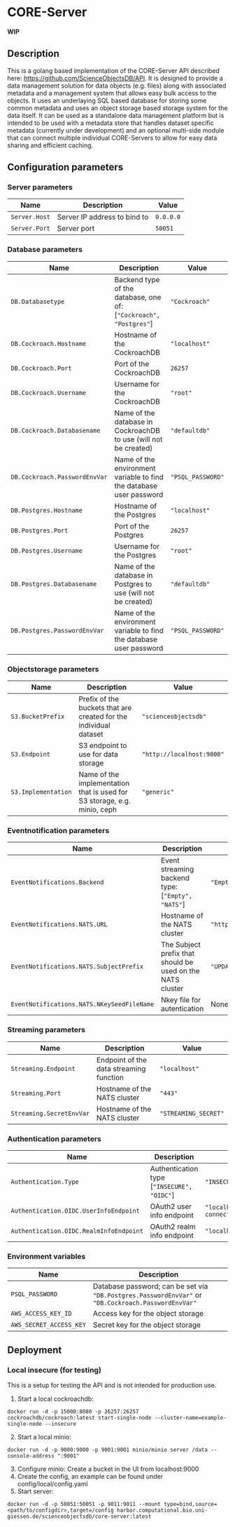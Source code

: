 # CORE-Server

**WIP**

## Description

This is a golang based implementation of the CORE-Server API described here: https://github.com/ScienceObjectsDB/API. It is designed to provide a data management solution for data objects (e.g. files) along with associated metadata and a management system that allows easy bulk access to the objects. It uses an underlaying SQL based database for storing some common metadata and uses an object storage based storage system for the data itself. It can be used as a standalone data management platform but is intended to be used with a metadata store that handles dataset specific metadata (currently under development) and an optional multi-side module that can connect multiple individual CORE-Servers to allow for easy data sharing and efficient caching.

## Configuration parameters

### Server parameters

| Name          | Description                  | Value     |
| ------------- | ---------------------------- | --------- |
| `Server.Host` | Server IP address to bind to | `0.0.0.0` |
| `Server.Port` | Server port                  | `50051`   |

### Database parameters

| Name                          | Description                                                         | Value             |
| ----------------------------- | ------------------------------------------------------------------- | ----------------- |
| `DB.Databasetype`             | Backend type of the database, one of: [`"Cockroach", "Postgres"`]   | `"Cockroach"`     |
| `DB.Cockroach.Hostname`       | Hostname of the CockroachDB                                         | `"localhost"`     |
| `DB.Cockroach.Port`           | Port of the CockroachDB                                             | `26257`           |
| `DB.Cockroach.Username`       | Username for the CockroachDB                                        | `"root"`          |
| `DB.Cockroach.Databasename`   | Name of the database in CockroachDB to use (will not be created)    | `"defaultdb"`     |
| `DB.Cockroach.PasswordEnvVar` | Name of the environment variable to find the database user password | `"PSQL_PASSWORD"` |
| `DB.Postgres.Hostname`        | Hostname of the Postgres                                            | `"localhost"`     |
| `DB.Postgres.Port`            | Port of the Postgres                                                | `26257`           |
| `DB.Postgres.Username`        | Username for the Postgres                                           | `"root"`          |
| `DB.Postgres.Databasename`    | Name of the database in Postgres to use (will not be created)       | `"defaultdb"`     |
| `DB.Postgres.PasswordEnvVar`  | Name of the environment variable to find the database user password | `"PSQL_PASSWORD"` |

### Objectstorage parameters

| Name                | Description                                                              | Value                     |
| ------------------- | ------------------------------------------------------------------------ | ------------------------- |
| `S3.BucketPrefix`   | Prefix of the buckets that are created for the individual dataset        | `"scienceobjectsdb"`      |
| `S3.Endpoint`       | S3 endpoint to use for data storage                                      | `"http://localhost:9000"` |
| `S3.Implementation` | Name of the implementation that is used for S3 storage, e.g. minio, ceph | `"generic"`               |

### Eventnotification parameters

| Name                                       | Description                                                | Value                     |
| ------------------------------------------ | ---------------------------------------------------------- | ------------------------- |
| `EventNotifications.Backend`               | Event streaming backend type: [`"Empty", "NATS"`]          | `"Empty"`                 |
| `EventNotifications.NATS.URL`              | Hostname of the NATS cluster                               | `"http://localhost:4222"` |
| `EventNotifications.NATS.SubjectPrefix`    | The Subject prefix that should be used on the NATS cluster | `"UPDATES"`               |
| `EventNotifications.NATS.NKeySeedFileName` | Nkey file for autentication                                | None                      |

### Streaming parameters

| Name                     | Description                             | Value                |
| ------------------------ | --------------------------------------- | -------------------- |
| `Streaming.Endpoint`     | Endpoint of the data streaming function | `"localhost"`        |
| `Streaming.Port`         | Hostname of the NATS cluster            | `"443"`              |
| `Streaming.SecretEnvVar` | Hostname of the NATS cluster            | `"STREAMING_SECRET"` |

### Authentication parameters

| Name                                    | Description                                | Value                                                                        |
| --------------------------------------- | ------------------------------------------ | ---------------------------------------------------------------------------- |
| `Authentication.Type`                   | Authentication type [`"INSECURE", "OIDC"`] | `"INSECURE"`                                                                 |
| `Authentication.OIDC.UserInfoEndpoint`  | OAuth2 user info endpoint                  | `"localhost:9051/auth/realms/DEFAULTREALM/protocol/openid-connect/userinfo"` |
| `Authentication.OIDC.RealmInfoEndpoint` | OAuth2 realm info endpoint                 | `"localhost:9051/auth/realms/DEFAULTREALM"`                                  |

### Environment variables

| Name                    | Description                                                                                         |
| ----------------------- | --------------------------------------------------------------------------------------------------- |
| `PSQL_PASSWORD`         | Database password; can be set via `"DB.Postgres.PasswordEnvVar"` or `"DB.Cockroach.PasswordEnvVar"` |
| `AWS_ACCESS_KEY_ID`     | Access key for the object storage                                                                   |
| `AWS_SECRET_ACCESS_KEY` | Secret key for the object storage                                                                   |

## Deployment

### Local insecure (for testing)

This is a setup for testing the API and is not intended for production use.

1. Start a local cockroachdb:

```
docker run -d -p 15000:8080 -p 26257:26257 cockroachdb/cockroach:latest start-single-node --cluster-name=example-single-node --insecure
```

2. Start a local minio:

```
docker run -d -p 9000:9000 -p 9001:9001 minio/minio server /data --console-address ":9001"
```

3. Configure minio: Create a bucket in the UI from localhost:9000
4. Create the config, an example can be found under config/local/config.yaml
5. Start server:

```
docker run -d -p 50051:50051 -p 9011:9011 --mount type=bind,source=<path/to/configdir>,target=/config harbor.computational.bio.uni-giessen.de/scienceobjectsdb/core-server:latest
```
